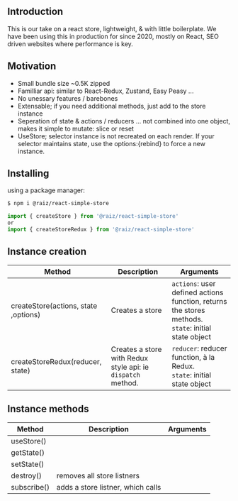 ## Introduction

This is our take on a react store, lightweight, & with little boilerplate.
We have been using this in production for since 2020, mostly on React, SEO driven websites where performance is key.


## Motivation

- Small bundle size ~0.5K zipped
- Familliar api: similar to React-Redux, Zustand, Easy Peasy ...
- No unessary features / barebones 
- Extensable; if you need additional methods, just add to the store instance
- Seperation of state & actions / reducers ... not combined into one object, makes it simple to mutate: slice or reset
- UseStore; selector instance is not recreated on each render. If your selector maintains state, use the options:{rebind} to force a new instance.




## Installing

using a package manager:

```bash
$ npm i @raiz/react-simple-store
```
```js
import { createStore } from '@raiz/react-simple-store'
or
import { createStoreRedux } from '@raiz/react-simple-store'
```


## Instance creation 

| Method                                | Description       | Arguments |
| ---------                             | --------------    | ---- |
| createStore(actions, state ,options)  | Creates a store              | `actions`: user defined actions function, returns the stores methods.<br>`state`: initial state object |
| createStoreRedux(reducer, state)      | Creates a store with Redux style api: ie `dispatch` method. | `reducer`: reducer function, à la Redux. <br>`state`: initial state object       |


## Instance methods

| Method          | Description | Arguments |
| ---------       | --------------  | ---- |
| useStore()      |             |  |
| getState()      |             |  |
| setState()      |             |  |
| destroy()       | removes all store listners            |  |
| subscribe()     | adds a store listner, which calls |  |
